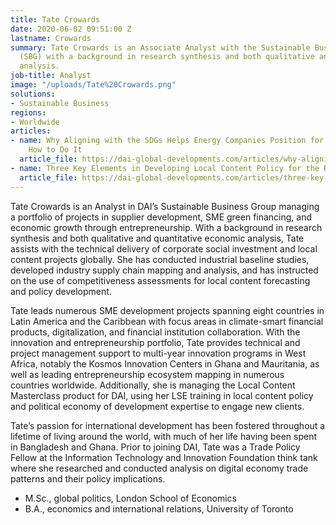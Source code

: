 ```yaml
---
title: Tate Crowards
date: 2020-06-02 09:51:00 Z
lastname: Crowards
summary: Tate Crowards is an Associate Analyst with the Sustainable Business Group
  (SBG) with a background in research synthesis and both qualitative and quantitative
  analysis.
job-title: Analyst
image: "/uploads/Tate%20Crowards.png"
solutions:
- Sustainable Business
regions:
- Worldwide
articles:
- name: Why Aligning with the SDGs Helps Energy Companies Position for Growth, and
    How to Do It
  article_file: https://dai-global-developments.com/articles/why-aligning-with-the-sdgs-helps-energy-companies-position-for-growth-and-how-to-do-it?utm_source=daidotcom
- name: Three Key Elements in Developing Local Content Policy for the Renewables Sector
  article_file: https://dai-global-developments.com/articles/three-key-elements-in-developing-local-content-policy-for-the-renewables-sector
---
```


Tate Crowards is an Analyst in DAI’s Sustainable Business Group managing a portfolio of projects in supplier development, SME green financing, and economic growth through entrepreneurship. With a background in research synthesis and both qualitative and quantitative economic analysis, Tate assists with the technical delivery of corporate social investment and local content projects globally. She has conducted industrial baseline studies, developed industry supply chain mapping and analysis, and has instructed on the use of competitiveness assessments for local content forecasting and policy development. 

Tate leads numerous SME development projects spanning eight countries in Latin America and the Caribbean with focus areas in climate-smart financial products, digitalization, and financial institution collaboration. With the innovation and entrepreneurship portfolio, Tate provides technical and project management support to multi-year innovation programs in West Africa, notably the Kosmos Innovation Centers in Ghana and Mauritania, as well as leading entrepreneurship ecosystem mapping in numerous countries worldwide. Additionally, she is managing the Local Content Masterclass product for DAI, using her LSE training in local content policy and political economy of development expertise to engage new clients.   

Tate’s passion for international development has been fostered throughout a lifetime of living around the world, with much of her life having been spent in Bangladesh and Ghana. Prior to joining DAI, Tate was a Trade Policy Fellow at the Information Technology and Innovation Foundation think tank where she researched and conducted analysis on digital economy trade patterns and their policy implications.  

* M.Sc., global politics, London School of Economics 
* B.A., economics and international relations, University of Toronto 